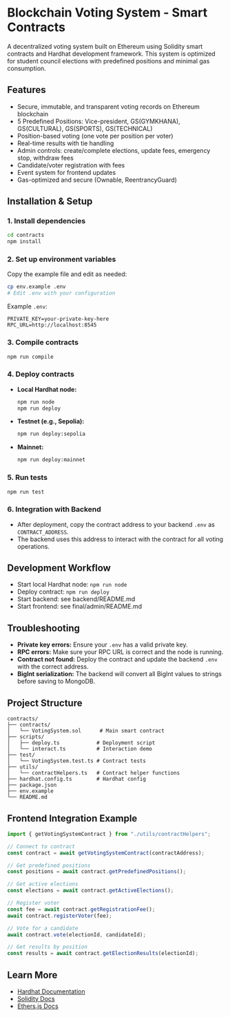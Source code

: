 # Blockchain Voting System - Smart Contracts

A decentralized voting system built on Ethereum using Solidity smart contracts and Hardhat development framework. This system is optimized for student council elections with predefined positions and minimal gas consumption.

## Features
- Secure, immutable, and transparent voting records on Ethereum blockchain
- 5 Predefined Positions: Vice-president, GS(GYMKHANA), GS(CULTURAL), GS(SPORTS), GS(TECHNICAL)
- Position-based voting (one vote per position per voter)
- Real-time results with tie handling
- Admin controls: create/complete elections, update fees, emergency stop, withdraw fees
- Candidate/voter registration with fees
- Event system for frontend updates
- Gas-optimized and secure (Ownable, ReentrancyGuard)

## Installation & Setup

### 1. Install dependencies
```bash
cd contracts
npm install
```

### 2. Set up environment variables
Copy the example file and edit as needed:
```bash
cp env.example .env
# Edit .env with your configuration
```

Example `.env`:
```
PRIVATE_KEY=your-private-key-here
RPC_URL=http://localhost:8545
```

### 3. Compile contracts
```bash
npm run compile
```

### 4. Deploy contracts
- **Local Hardhat node:**
  ```bash
  npm run node
  npm run deploy
  ```
- **Testnet (e.g., Sepolia):**
  ```bash
  npm run deploy:sepolia
  ```
- **Mainnet:**
  ```bash
  npm run deploy:mainnet
  ```

### 5. Run tests
```bash
npm run test
```

### 6. Integration with Backend
- After deployment, copy the contract address to your backend `.env` as `CONTRACT_ADDRESS`.
- The backend uses this address to interact with the contract for all voting operations.

## Development Workflow
- Start local Hardhat node: `npm run node`
- Deploy contract: `npm run deploy`
- Start backend: see backend/README.md
- Start frontend: see final/admin/README.md

## Troubleshooting
- **Private key errors:** Ensure your `.env` has a valid private key.
- **RPC errors:** Make sure your RPC URL is correct and the node is running.
- **Contract not found:** Deploy the contract and update the backend `.env` with the correct address.
- **BigInt serialization:** The backend will convert all BigInt values to strings before saving to MongoDB.

## Project Structure
```
contracts/
├── contracts/
│   └── VotingSystem.sol      # Main smart contract
├── scripts/
│   ├── deploy.ts            # Deployment script
│   └── interact.ts          # Interaction demo
├── test/
│   └── VotingSystem.test.ts # Contract tests
├── utils/
│   └── contractHelpers.ts   # Contract helper functions
├── hardhat.config.ts        # Hardhat config
├── package.json
├── env.example
└── README.md
```

## Frontend Integration Example
```typescript
import { getVotingSystemContract } from "./utils/contractHelpers";

// Connect to contract
const contract = await getVotingSystemContract(contractAddress);

// Get predefined positions
const positions = await contract.getPredefinedPositions();

// Get active elections
const elections = await contract.getActiveElections();

// Register voter
const fee = await contract.getRegistrationFee();
await contract.registerVoter(fee);

// Vote for a candidate
await contract.vote(electionId, candidateId);

// Get results by position
const results = await contract.getElectionResults(electionId);
```

## Learn More
- [Hardhat Documentation](https://hardhat.org/getting-started/)
- [Solidity Docs](https://docs.soliditylang.org/)
- [Ethers.js Docs](https://docs.ethers.org/)
